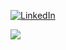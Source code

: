 [![LinkedIn](https://img.shields.io/badge/LinkedIn-%230077B5.svg?logo=linkedin&logoColor=white)](https://linkedin.com/in/gabonjaimie) 

![](https://github-readme-stats.vercel.app/api/top-langs/?username=coded-by-mie&theme=dark&hide_border=true&include_all_commits=true&count_private=false&layout=compact)

<!-- Proudly created with GPRM ( https://gprm.itsvg.in ) -->
